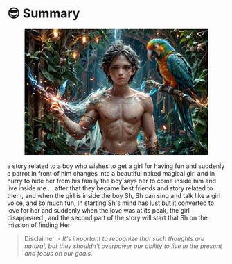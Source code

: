 # 😎 Summary



<figure><img src=".gitbook/assets/26FCB8DFF556503E977873B9A2D8899BB9B5AD1FAEB4F66A90123960EF5F0D81.jpeg" alt=""><figcaption></figcaption></figure>



a story related to a boy who wishes to get a girl for having fun and suddenly a parrot in front of him changes into a beautiful naked magical girl and in hurry to hide her from his family the boy says her to come inside him and live inside me.... after that they became best friends and story related to them, and when the girl is inside the boy Sh, Sh can sing and talk like a girl voice, and so much fun, In starting Sh's mind has lust but it converted to love for her and suddenly when the love was at its peak, the girl disappeared , and the second part of the story will start that Sh on the mission of finding Her



> Disclaimer :- _It's important to recognize that such thoughts are natural, but they shouldn't overpower our ability to live in the present and focus on our goals._







